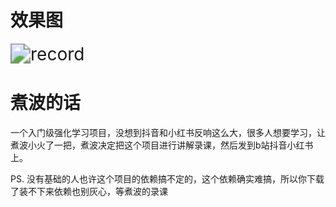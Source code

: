 # 效果图

<img src="C:\Users\ding_\Downloads\RL_SuperMario\readme_file\record.gif" alt="record" style="zoom: 200%;" />

# 煮波的话

一个入门级强化学习项目，没想到抖音和小红书反响这么大，很多人想要学习，让煮波小火了一把，煮波决定把这个项目进行讲解录课，然后发到b站抖音小红书上。

PS.  没有基础的人也许这个项目的依赖搞不定的，这个依赖确实难搞，所以你下载了装不下来依赖也别灰心，等煮波的录课